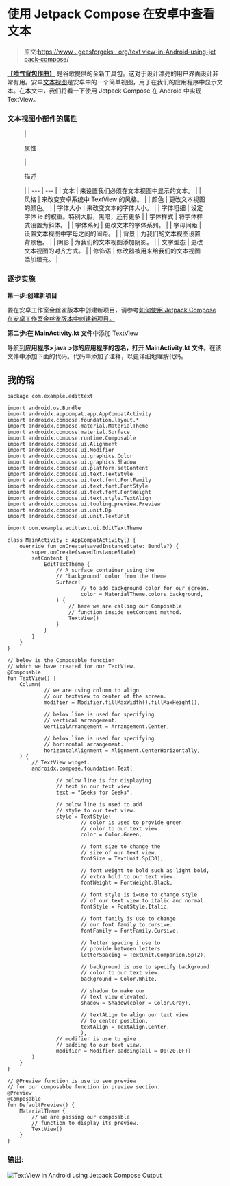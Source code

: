 # 使用 Jetpack Compose 在安卓中查看文本

> 原文:[https://www . geesforgeks . org/text view-in-Android-using-jet pack-compose/](https://www.geeksforgeeks.org/textview-in-android-using-jetpack-compose/)

[**【喷气背包作曲】**](https://www.geeksforgeeks.org/basics-of-jetpack-compose-in-android/) 是谷歌提供的全新工具包。这对于设计漂亮的用户界面设计非常有用。安卓[文本视图](https://www.geeksforgeeks.org/textview-in-kotlin/)是安卓中的一个简单视图，用于在我们的应用程序中显示文本。在本文中，我们将看一下使用 Jetpack Compose 在 Android 中实现 TextView。

### 文本视图小部件的属性

<figure class="table">

| 

属性

 | 

描述

 |
| --- | --- |
| 文本 | 来设置我们必须在文本视图中显示的文本。 |
| 风格 | 来改变安卓系统中 TextView 的风格。 |
| 颜色 | 更改文本视图的颜色。 |
| 字体大小 | 来改变文本的字体大小。 |
| 字体粗细 | 设定字体 ie 的权重。特别大胆，黑暗，还有更多 |
| 字体样式 | 将字体样式设置为斜体。 |
| 字体系列 | 更改文本的字体系列。 |
| 字母间距 | 设置文本视图中字母之间的间距。 |
| 背景 | 为我们的文本视图设置背景色。 |
| 阴影 | 为我们的文本视图添加阴影。 |
| 文字型态 | 更改文本视图的对齐方式。 |
| 修饰语 | 修改器被用来给我们的文本视图添加填充。 |

</figure>

### 逐步实施

**第一步:创建新项目**

要在安卓工作室金丝雀版本中创建新项目，请参考[如何使用 Jetpack Compose 在安卓工作室金丝雀版本中创建新项目。](https://www.geeksforgeeks.org/how-to-create-a-new-project-in-android-studio-canary-version-with-jetpack-compose/)

**第二步:在 MainActivity.kt 文件**中添加 TextView

导航到**应用程序> java >你的应用程序的包名，打开 MainActivity.kt 文件**。在该文件中添加下面的代码。代码中添加了注释，以更详细地理解代码。

## 我的锅

```
package com.example.edittext

import android.os.Bundle
import androidx.appcompat.app.AppCompatActivity
import androidx.compose.foundation.layout.*
import androidx.compose.material.MaterialTheme
import androidx.compose.material.Surface
import androidx.compose.runtime.Composable
import androidx.compose.ui.Alignment
import androidx.compose.ui.Modifier
import androidx.compose.ui.graphics.Color
import androidx.compose.ui.graphics.Shadow
import androidx.compose.ui.platform.setContent
import androidx.compose.ui.text.TextStyle
import androidx.compose.ui.text.font.FontFamily
import androidx.compose.ui.text.font.FontStyle
import androidx.compose.ui.text.font.FontWeight
import androidx.compose.ui.text.style.TextAlign
import androidx.compose.ui.tooling.preview.Preview
import androidx.compose.ui.unit.Dp
import androidx.compose.ui.unit.TextUnit

import com.example.edittext.ui.EditTextTheme

class MainActivity : AppCompatActivity() {
    override fun onCreate(savedInstanceState: Bundle?) {
        super.onCreate(savedInstanceState)
        setContent {
            EditTextTheme {
                // A surface container using the
                // 'background' color from the theme
                Surface(
                        // to add background color for our screen.
                        color = MaterialTheme.colors.background,
                ) {
                    // here we are calling our Composable
                    // function inside setContent method.
                    TextView()
                }
            }
        }
    }
}

// below is the Composable function
// which we have created for our TextView.
@Composable
fun TextView() {
    Column(
            // we are using column to align
            // our textview to center of the screen.
            modifier = Modifier.fillMaxWidth().fillMaxHeight(),

            // below line is used for specifying
            // vertical arrangement.
            verticalArrangement = Arrangement.Center,

            // below line is used for specifying
            // horizontal arrangement.
            horizontalAlignment = Alignment.CenterHorizontally,
    ) {
        // TextView widget.
        androidx.compose.foundation.Text(

                // below line is for displaying
                // text in our text view.
                text = "Geeks for Geeks",

                // below line is used to add
                // style to our text view.
                style = TextStyle(
                        // color is used to provide green
                        // color to our text view.
                        color = Color.Green,

                        // font size to change the
                        // size of our text view.
                        fontSize = TextUnit.Sp(30),

                        // font weight to bold such as light bold,
                        // extra bold to our text view.
                        fontWeight = FontWeight.Black,

                        // font style is i=use to change style
                        // of our text view to italic and normal.
                        fontStyle = FontStyle.Italic,

                        // font family is use to change
                        // our font family to cursive.
                        fontFamily = FontFamily.Cursive,

                        // letter spacing i use to
                        // provide between letters.
                        letterSpacing = TextUnit.Companion.Sp(2),

                        // background is use to specify background
                        // color to our text view.
                        background = Color.White,

                        // shadow to make our
                        // text view elevated.
                        shadow = Shadow(color = Color.Gray),

                        // textALign to align our text view
                        // to center position.
                        textAlign = TextAlign.Center,
                        ),
                // modifier is use to give
                // padding to our text view.
                modifier = Modifier.padding(all = Dp(20.0F))
        )
    }
}

// @Preview function is use to see preview
// for our composable function in preview section.
@Preview
@Composable
fun DefaultPreview() {
    MaterialTheme {
        // we are passing our composable
        // function to display its preview.
        TextView()
    }
}
```

### 输出:

![TextView in Android using Jetpack Compose Output](img/af54b7b0455fb6263f29a990b2664685.png)